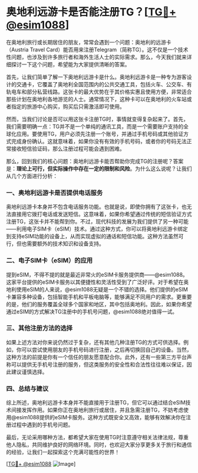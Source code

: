 # 奥地利远游卡是否能注册TG？[[TG💪+ @esim1088](https://t.me/s/esim1088)]

在奥地利旅行或长期居住的朋友，常常会遇到一个问题：奥地利的远游卡（Austria Travel Card）能否用来注册Telegram（简称TG）。这不仅是一个技术性问题，也涉及到许多旅行者和海外生活人士的实际需求。那么，今天我们就来详细探讨一下这个问题，希望能为大家提供清晰的答案。

首先，让我们简单了解一下奥地利远游卡是什么。奥地利远游卡是一种专为游客设计的交通卡，它覆盖了奥地利全国范围内的公共交通工具，包括火车、公交车、有轨电车和部分私营线路。这张卡的最大优势在于其价格实惠且使用方便，非常适合那些计划在奥地利各地游览的人士。通常情况下，这种卡可以在奥地利的火车站或者指定的旅游中心购买，购买后只需激活即可使用。

然而，当我们讨论是否可以用这张卡注册TG时，事情就变得复杂起来了。首先，我们需要明确一点：TG并不是一个单纯的通讯工具，而是一个需要账户支持的全球化应用。要使用TG，用户必须先注册一个账号，并通过手机号码或其他验证方式完成身份确认。这就意味着，如果你没有有效的手机号码，或者你的号码无法正常接收短信验证码，那么注册过程可能会遇到困难。

那么，回到我们的核心问题：奥地利远游卡能否帮助你完成TG的注册呢？答案是：**理论上可行，但实际操作中存在一定的限制和风险**。为什么这么说呢？让我们从几个方面进行分析：

### 一、奥地利远游卡是否提供电话服务

奥地利远游卡本身并不包含电话服务功能。也就是说，即使你拥有了这张卡，也无法直接用它拨打电话或发送短信。这意味着，如果你希望通过传统的短信验证方式注册TG，这张卡并不能帮到你。不过，现代科技的发展为我们提供了另一种可能——利用电子SIM卡（eSIM）技术。通过这种方式，你可以将奥地利远游卡绑定到支持eSIM功能的设备上，从而实现虚拟的通话和短信功能。这种方法虽然可行，但也需要额外的技术知识和设备支持。

### 二、电子SIM卡（eSIM）的应用

提到eSIM，不得不提的就是最近非常火的eSIM卡服务提供商——@esim1088。这家平台提供的eSIM卡服务以其便捷性和灵活性受到了广泛好评。对于希望在奥地利使用eSIM的人来说，@esim1088无疑是一个不错的选择。他们提供的eSIM卡兼容多种设备，包括智能手机和平板电脑等，能够满足不同用户的需求。更重要的是，他们的服务覆盖全球多个国家和地区，其中包括奥地利。因此，如果你希望通过eSIM的方式解决TG注册中的手机号问题，@esim1088绝对值得一试。

### 三、其他注册方法的选择

如果上述方法对你来说仍然过于复杂，还有其他几种注册TG的方式可供选择。例如，你可以尝试使用朋友的手机号码进行注册，之后再切换回自己的设备。当然，这种方法的前提是你有一个信任的朋友愿意配合你。此外，还有一些第三方平台声称可以提供无手机号注册的服务，但这类服务的安全性和合法性往往难以保证，因此建议谨慎选择。

### 四、总结与建议

综上所述，奥地利远游卡本身并不能直接用于注册TG，但它可以通过结合eSIM技术间接发挥作用。如果你正在奥地利旅行或居住，并且急需注册TG，不妨考虑使用@esim1088提供的eSIM卡服务。这种方式既安全又高效，能够有效解决你在注册过程中遇到的手机号问题。

最后，无论采用哪种方法，都希望大家在使用TG时注意遵守相关法律法规，尊重他人隐私，共同维护良好的网络环境。同时，也欢迎大家分享更多关于旅行和通信的经验，让我们一起探索这个充满可能性的世界！

[[TG💪+ @esim1088](https://t.me/s/esim1088) ![Image](https://i.postimg.cc/4NQfJmqS/Snipaste-2025-05-13-00-14-12.png)]